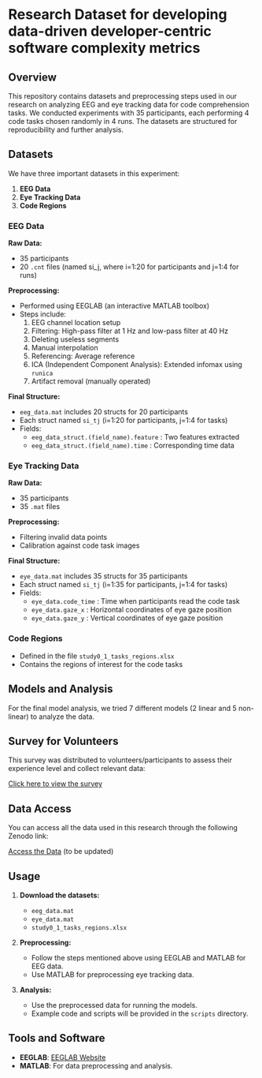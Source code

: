 # Research Dataset for developing data-driven developer-centric software complexity metrics

## Overview
This repository contains datasets and preprocessing steps used in our research on analyzing EEG and eye tracking data for code comprehension tasks. We conducted experiments with 35 participants, each performing 4 code tasks chosen randomly in 4 runs. The datasets are structured for reproducibility and further analysis.

## Datasets
We have three important datasets in this experiment:
1. **EEG Data**
2. **Eye Tracking Data**
3. **Code Regions**

### EEG Data
**Raw Data:**
- 35 participants
- 20 `.cnt` files (named si_j, where i=1:20 for participants and j=1:4 for runs)

**Preprocessing:**
- Performed using EEGLAB (an interactive MATLAB toolbox)
- Steps include:
  1. EEG channel location setup
  2. Filtering: High-pass filter at 1 Hz and low-pass filter at 40 Hz
  3. Deleting useless segments
  4. Manual interpolation
  5. Referencing: Average reference
  6. ICA (Independent Component Analysis): Extended infomax using `runica`
  7. Artifact removal (manually operated)

**Final Structure:**
- `eeg_data.mat` includes 20 structs for 20 participants
- Each struct named `si_tj` (i=1:20 for participants, j=1:4 for tasks)
- Fields:
  - `eeg_data_struct.(field_name).feature` : Two features extracted
  - `eeg_data_struct.(field_name).time` : Corresponding time data

### Eye Tracking Data
**Raw Data:**
- 35 participants
- 35 `.mat` files

**Preprocessing:**
- Filtering invalid data points
- Calibration against code task images

**Final Structure:**
- `eye_data.mat` includes 35 structs for 35 participants
- Each struct named `si_tj` (i=1:35 for participants, j=1:4 for tasks)
- Fields:
  - `eye_data.code_time` : Time when participants read the code task
  - `eye_data.gaze_x` : Horizontal coordinates of eye gaze position
  - `eye_data.gaze_y` : Vertical coordinates of eye gaze position

### Code Regions
- Defined in the file `study0_1_tasks_regions.xlsx`
- Contains the regions of interest for the code tasks

## Models and Analysis
For the final model analysis, we tried 7 different models (2 linear and 5 non-linear) to analyze the data.

## Survey for Volunteers  
This survey was distributed to volunteers/participants to assess their experience level and collect relevant data:  

[Click here to view the survey](https://docs.google.com/forms/d/1GcqNIBNRVv6Wu_vaevWs1PNF_P1zYNJP1gT2jDstBTE/edit)

## Data Access
You can access all the data used in this research through the following Zenodo  link:

[Access the Data]([https://zenodo.org/records/15106502?token=eyJhbGciOiJIUzUxMiJ9.eyJpZCI6ImQyMDIwZjNlLTllZmYtNDcyZC1iZDNiLWU5NDg3ODgyMjFiZSIsImRhdGEiOnt9LCJyYW5kb20iOiJiMTZlMjEzMzFkZjYyY2Q2YWE3MWNiMWU2NDhjNzhhMyJ9.NZZdkoi_MphzIehf3gricOUBnFLz04vUkNd-230n6lQLGh12hWfTeIpjtg3UzNjT_jLejPVQMv4wE_JAZvN3wA]) (to be updated)

## Usage
1. **Download the datasets:**
   - `eeg_data.mat`
   - `eye_data.mat`
   - `study0_1_tasks_regions.xlsx`

2. **Preprocessing:**
   - Follow the steps mentioned above using EEGLAB and MATLAB for EEG data.
   - Use MATLAB for preprocessing eye tracking data.

3. **Analysis:**
   - Use the preprocessed data for running the models.
   - Example code and scripts will be provided in the `scripts` directory.

## Tools and Software
- **EEGLAB**: [EEGLAB Website](https://sccn.ucsd.edu/eeglab/index.php)
- **MATLAB**: For data preprocessing and analysis.


